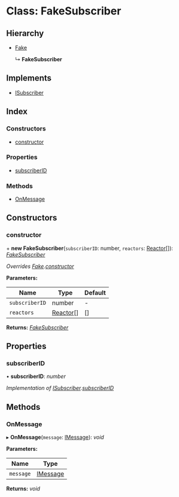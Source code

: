 
# Class: FakeSubscriber

## Hierarchy

* [Fake](_fake_fake_.fake.md)

  ↳ **FakeSubscriber**

## Implements

* [ISubscriber](../interfaces/_message_isubscriber_.isubscriber.md)

## Index

### Constructors

* [constructor](_fake_subscriber_.fakesubscriber.md#constructor)

### Properties

* [subscriberID](_fake_subscriber_.fakesubscriber.md#subscriberid)

### Methods

* [OnMessage](_fake_subscriber_.fakesubscriber.md#onmessage)

## Constructors

###  constructor

\+ **new FakeSubscriber**(`subscriberID`: number, `reactors`: [Reactor](_fake_reactor_.reactor.md)[]): *[FakeSubscriber](_fake_subscriber_.fakesubscriber.md)*

*Overrides [Fake](_fake_fake_.fake.md).[constructor](_fake_fake_.fake.md#constructor)*

**Parameters:**

Name | Type | Default |
------ | ------ | ------ |
`subscriberID` | number | - |
`reactors` | [Reactor](_fake_reactor_.reactor.md)[] | [] |

**Returns:** *[FakeSubscriber](_fake_subscriber_.fakesubscriber.md)*

## Properties

###  subscriberID

• **subscriberID**: *number*

*Implementation of [ISubscriber](../interfaces/_message_isubscriber_.isubscriber.md).[subscriberID](../interfaces/_message_isubscriber_.isubscriber.md#subscriberid)*

## Methods

###  OnMessage

▸ **OnMessage**(`message`: [IMessage](../interfaces/_message_imessage_.imessage.md)): *void*

**Parameters:**

Name | Type |
------ | ------ |
`message` | [IMessage](../interfaces/_message_imessage_.imessage.md) |

**Returns:** *void*
